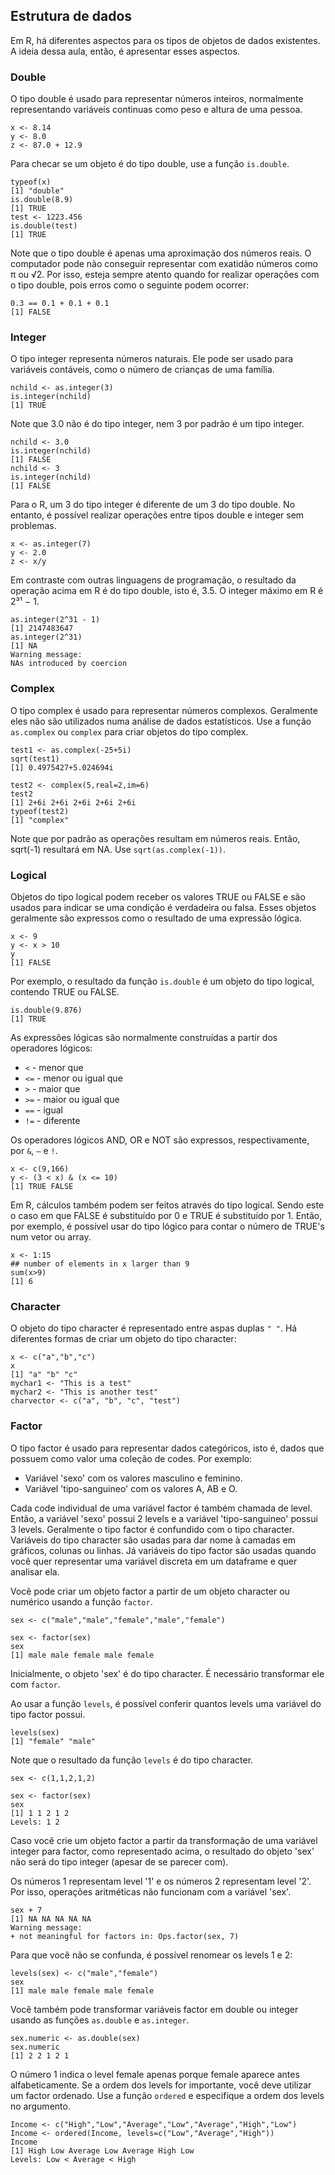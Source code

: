 ## Estrutura de dados

Em R, há diferentes aspectos para os tipos de objetos de dados existentes. A ideia dessa aula, então, é apresentar esses aspectos.

### Double

O tipo double é usado para representar números inteiros, normalmente representando variáveis continuas como peso e altura de uma pessoa.

```
x <- 8.14
y <- 8.0
z <- 87.0 + 12.9
```

Para checar se um objeto é do tipo double, use a função `is.double`.

```
typeof(x)
[1] "double"
is.double(8.9)
[1] TRUE
test <- 1223.456
is.double(test)
[1] TRUE
```

Note que o tipo double é apenas uma aproximação dos números reais. O computador pode não conseguir representar com exatidão números como π ou √2. Por isso, esteja
sempre atento quando for realizar operações com o tipo double, pois erros como o seguinte podem ocorrer:

```
0.3 == 0.1 + 0.1 + 0.1
[1] FALSE
```

### Integer

O tipo integer representa números naturais. Ele pode ser usado para variáveis contáveis, como o número de crianças de uma família.

```
nchild <- as.integer(3)
is.integer(nchild)
[1] TRUE
```

Note que 3.0 não é do tipo integer, nem 3 por padrão é um tipo integer.

```
nchild <- 3.0
is.integer(nchild)
[1] FALSE
nchild <- 3
is.integer(nchild)
[1] FALSE
```

Para o R, um 3 do tipo integer é diferente de um 3 do tipo double. No entanto, é possível realizar operações entre tipos double e integer sem problemas.

```
x <- as.integer(7)
y <- 2.0
z <- x/y
```

Em contraste com outras linguagens de programação, o resultado da operação acima em R é do tipo double, isto é, 3.5. O integer máximo em R é 2³¹ − 1.

```
as.integer(2^31 - 1)
[1] 2147483647
as.integer(2^31)
[1] NA
Warning message:
NAs introduced by coercion
```

### Complex

O tipo complex é usado para representar números complexos. Geralmente eles não são utilizados numa análise de dados estatísticos. Use a função `as.complex` ou `complex` para criar objetos do tipo complex.

```
test1 <- as.complex(-25+5i)
sqrt(test1)
[1] 0.4975427+5.024694i

test2 <- complex(5,real=2,im=6)
test2
[1] 2+6i 2+6i 2+6i 2+6i 2+6i
typeof(test2)
[1] "complex"
```

Note que por padrão as operações resultam em números reais. Então, sqrt(-1) resultará em NA. Use `sqrt(as.complex(-1))`.

### Logical

Objetos do tipo logical podem receber os valores TRUE ou FALSE e são usados para indicar se uma condição é verdadeira ou falsa. Esses objetos geralmente são expressos como o resultado de uma expressão lógica.

```
x <- 9
y <- x > 10
y
[1] FALSE
```

Por exemplo, o resultado da função `is.double` é um objeto do tipo logical, contendo TRUE ou FALSE.

```
is.double(9.876)
[1] TRUE
```

As expressões lógicas são normalmente construídas a partir dos operadores lógicos:

- `<` - menor que
- `<=` - menor ou igual que
- `>` - maior que
- `>=` - maior ou igual que
- `==` - igual
- `!=` - diferente

Os operadores lógicos AND, OR e NOT são expressos, respectivamente, por `&`, `—` e `!`.

```
x <- c(9,166)
y <- (3 < x) & (x <= 10)
[1] TRUE FALSE
```

Em R, cálculos também podem ser feitos através do tipo logical. Sendo este o caso em que FALSE é substituído por 0 e TRUE é substituído por 1. Então, por exemplo, é possível usar do tipo lógico para contar o número de TRUE's num vetor ou array.

```
x <- 1:15
## number of elements in x larger than 9
sum(x>9)
[1] 6
```

### Character

O objeto do tipo character é representado entre aspas duplas `" "`. Há diferentes formas de criar um objeto do tipo character:

```
x <- c("a","b","c")
x
[1] "a" "b" "c"
mychar1 <- "This is a test"
mychar2 <- "This is another test"
charvector <- c("a", "b", "c", "test")
```

### Factor

O tipo factor é usado para representar dados categóricos, isto é, dados que possuem como valor uma coleção de codes. Por exemplo:

- Variável 'sexo' com os valores masculino e feminino.
- Variável 'tipo-sanguineo' com os valores A, AB e O.

Cada code individual de uma variável factor é também chamada de level. Então, a variável 'sexo' possui 2 levels e a variável 'tipo-sanguineo' possui 3 levels.
Geralmente o tipo factor é confundido com o tipo character. Variáveis do tipo character são usadas para dar nome à camadas em gráficos, colunas ou linhas. Já variáveis do tipo factor são usadas quando você quer representar uma variável discreta em um dataframe e quer analisar ela.

Você pode criar um objeto factor a partir de um objeto character ou numérico usando a função `factor`.

```
sex <- c("male","male","female","male","female")

sex <- factor(sex)
sex
[1] male male female male female
```

Inicialmente, o objeto 'sex' é do tipo character. É necessário transformar ele com `factor`. 

Ao usar a função `levels`, é possível conferir quantos levels uma variável do tipo factor possui.

```
levels(sex)
[1] "female" "male"
```

Note que o resultado da função `levels` é do tipo character.

```
sex <- c(1,1,2,1,2)

sex <- factor(sex)
sex
[1] 1 1 2 1 2
Levels: 1 2
```

Caso você crie um objeto factor a partir da transformação de uma variável integer para factor, como representado acima, o resultado do objeto 'sex' não será do tipo integer (apesar de se parecer com).

Os números 1 representam level '1' e os números 2 representam level '2'. Por isso, operações aritméticas não funcionam com a variável 'sex'.

```
sex + 7
[1] NA NA NA NA NA
Warning message:
+ not meaningful for factors in: Ops.factor(sex, 7)
```

Para que você não se confunda, é possível renomear os levels 1 e 2:

```
levels(sex) <- c("male","female")
sex
[1] male male female male female
```

Você também pode transformar variáveis factor em double ou integer usando as funções `as.double` e `as.integer`.

```
sex.numeric <- as.double(sex)
sex.numeric
[1] 2 2 1 2 1
```

O número 1 indica o level female apenas porque female aparece antes alfabeticamente. Se a ordem dos levels for importante, você deve utilizar um factor ordenado. Use a função `ordered` e especifique a ordem dos levels no argumento.

```
Income <- c("High","Low","Average","Low","Average","High","Low")
Income <- ordered(Income, levels=c("Low","Average","High"))
Income
[1] High Low Average Low Average High Low
Levels: Low < Average < High
```
